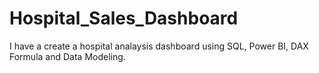 # Hospital_Sales_Dashboard
I have a create a hospital analaysis dashboard using SQL, Power BI, DAX Formula and Data Modeling.
